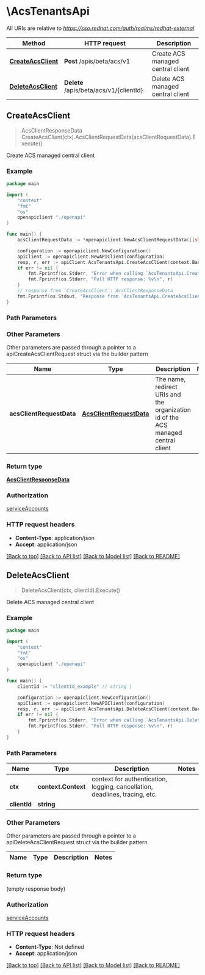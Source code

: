 # \AcsTenantsApi

All URIs are relative to *https://sso.redhat.com/auth/realms/redhat-external*

Method | HTTP request | Description
------------- | ------------- | -------------
[**CreateAcsClient**](AcsTenantsApi.md#CreateAcsClient) | **Post** /apis/beta/acs/v1 | Create ACS managed central client
[**DeleteAcsClient**](AcsTenantsApi.md#DeleteAcsClient) | **Delete** /apis/beta/acs/v1/{clientId} | Delete ACS managed central client



## CreateAcsClient

> AcsClientResponseData CreateAcsClient(ctx).AcsClientRequestData(acsClientRequestData).Execute()

Create ACS managed central client



### Example

```go
package main

import (
    "context"
    "fmt"
    "os"
    openapiclient "./openapi"
)

func main() {
    acsClientRequestData := *openapiclient.NewAcsClientRequestData([]string{"RedirectUris_example"}, "OrgId_example") // AcsClientRequestData | The name, redirect URIs and the organization id of the ACS managed central client

    configuration := openapiclient.NewConfiguration()
    apiClient := openapiclient.NewAPIClient(configuration)
    resp, r, err := apiClient.AcsTenantsApi.CreateAcsClient(context.Background()).AcsClientRequestData(acsClientRequestData).Execute()
    if err != nil {
        fmt.Fprintf(os.Stderr, "Error when calling `AcsTenantsApi.CreateAcsClient``: %v\n", err)
        fmt.Fprintf(os.Stderr, "Full HTTP response: %v\n", r)
    }
    // response from `CreateAcsClient`: AcsClientResponseData
    fmt.Fprintf(os.Stdout, "Response from `AcsTenantsApi.CreateAcsClient`: %v\n", resp)
}
```

### Path Parameters



### Other Parameters

Other parameters are passed through a pointer to a apiCreateAcsClientRequest struct via the builder pattern


Name | Type | Description  | Notes
------------- | ------------- | ------------- | -------------
 **acsClientRequestData** | [**AcsClientRequestData**](AcsClientRequestData.md) | The name, redirect URIs and the organization id of the ACS managed central client | 

### Return type

[**AcsClientResponseData**](AcsClientResponseData.md)

### Authorization

[serviceAccounts](../README.md#serviceAccounts)

### HTTP request headers

- **Content-Type**: application/json
- **Accept**: application/json

[[Back to top]](#) [[Back to API list]](../README.md#documentation-for-api-endpoints)
[[Back to Model list]](../README.md#documentation-for-models)
[[Back to README]](../README.md)


## DeleteAcsClient

> DeleteAcsClient(ctx, clientId).Execute()

Delete ACS managed central client



### Example

```go
package main

import (
    "context"
    "fmt"
    "os"
    openapiclient "./openapi"
)

func main() {
    clientId := "clientId_example" // string | 

    configuration := openapiclient.NewConfiguration()
    apiClient := openapiclient.NewAPIClient(configuration)
    resp, r, err := apiClient.AcsTenantsApi.DeleteAcsClient(context.Background(), clientId).Execute()
    if err != nil {
        fmt.Fprintf(os.Stderr, "Error when calling `AcsTenantsApi.DeleteAcsClient``: %v\n", err)
        fmt.Fprintf(os.Stderr, "Full HTTP response: %v\n", r)
    }
}
```

### Path Parameters


Name | Type | Description  | Notes
------------- | ------------- | ------------- | -------------
**ctx** | **context.Context** | context for authentication, logging, cancellation, deadlines, tracing, etc.
**clientId** | **string** |  | 

### Other Parameters

Other parameters are passed through a pointer to a apiDeleteAcsClientRequest struct via the builder pattern


Name | Type | Description  | Notes
------------- | ------------- | ------------- | -------------


### Return type

 (empty response body)

### Authorization

[serviceAccounts](../README.md#serviceAccounts)

### HTTP request headers

- **Content-Type**: Not defined
- **Accept**: application/json

[[Back to top]](#) [[Back to API list]](../README.md#documentation-for-api-endpoints)
[[Back to Model list]](../README.md#documentation-for-models)
[[Back to README]](../README.md)

